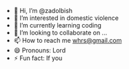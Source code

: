 - 👋 Hi, I’m @zadolbish
- 👀 I’m interested in domestic violence
- 🌱 I’m currently learning coding
- 💞️ I’m looking to collaborate on ...
- 📫 How to reach me whrs@gmail.com
- 😄 Pronouns: Lord
- ⚡ Fun fact: If you

<!---
zadolbish/zadolbish is a ✨ special ✨ repository because its `README.md` (this file) appears on your GitHub profile.
You can click the Preview link to take a look at your changes.
--->
